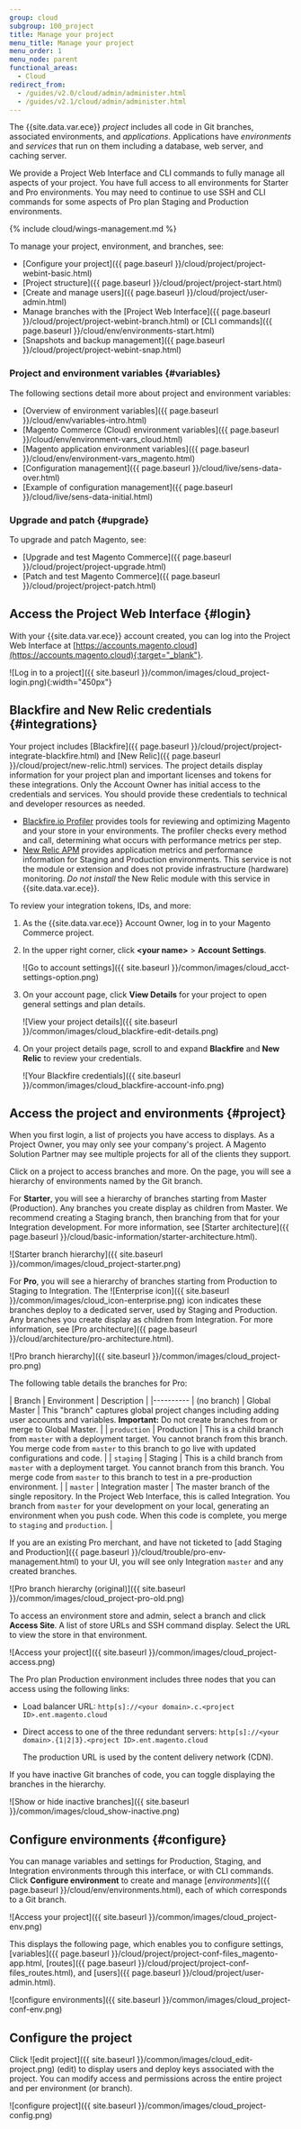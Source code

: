 ```yaml
---
group: cloud
subgroup: 100_project
title: Manage your project
menu_title: Manage your project
menu_order: 1
menu_node: parent
functional_areas:
  - Cloud
redirect_from:
  - /guides/v2.0/cloud/admin/administer.html
  - /guides/v2.1/cloud/admin/administer.html
---
```


The {{site.data.var.ece}} *project* includes all code in Git branches, associated environments, and *applications*. Applications have *environments* and *services* that run on them including a database, web server, and caching server.

We provide a Project Web Interface and CLI commands to fully manage all aspects of your project. You have full access to all environments for Starter and Pro environments. You may need to continue to use SSH and CLI commands for some aspects of Pro plan Staging and Production environments.

{% include cloud/wings-management.md %}

To manage your project, environment, and branches, see:

* [Configure your project]({{ page.baseurl }}/cloud/project/project-webint-basic.html)
* [Project structure]({{ page.baseurl }}/cloud/project/project-start.html)
* [Create and manage users]({{ page.baseurl }}/cloud/project/user-admin.html)
*	Manage branches with the [Project Web Interface]({{ page.baseurl }}/cloud/project/project-webint-branch.html) or [CLI commands]({{ page.baseurl }}/cloud/env/environments-start.html)
*	[Snapshots and backup management]({{ page.baseurl }}/cloud/project/project-webint-snap.html)

### Project and environment variables {#variables}

The following sections detail more about project and environment variables:

*	[Overview of environment variables]({{ page.baseurl }}/cloud/env/variables-intro.html)
*	[Magento Commerce (Cloud) environment variables]({{ page.baseurl }}/cloud/env/environment-vars_cloud.html)
*	[Magento application environment variables]({{ page.baseurl }}/cloud/env/environment-vars_magento.html)
*	[Configuration management]({{ page.baseurl }}/cloud/live/sens-data-over.html)
*	[Example of configuration management]({{ page.baseurl }}/cloud/live/sens-data-initial.html)

### Upgrade and patch {#upgrade}

To upgrade and patch Magento, see:

*	[Upgrade and test Magento Commerce]({{ page.baseurl }}/cloud/project/project-upgrade.html)
*	[Patch and test Magento Commerce]({{ page.baseurl }}/cloud/project/project-patch.html)

## Access the Project Web Interface {#login}

With your {{site.data.var.ece}} account created, you can log into the Project Web Interface at [https://accounts.magento.cloud](https://accounts.magento.cloud){:target="_blank"}.

![Log in to a project]({{ site.baseurl }}/common/images/cloud_project-login.png){:width="450px"}

## Blackfire and New Relic credentials {#integrations}

Your project includes [Blackfire]({{ page.baseurl }}/cloud/project/project-integrate-blackfire.html) and [New Relic]({{ page.baseurl }}/cloud/project/new-relic.html) services. The project details display information for your project plan and important licenses and tokens for these integrations. Only the Account Owner has initial access to the credentials and services. You should provide these credentials to technical and developer resources as needed.

* [Blackfire.io Profiler](https://blackfire.io/magento) provides tools for reviewing and optimizing Magento and your store in your environments. The profiler checks every method and call, determining what occurs with performance metrics per step.
* [New Relic APM](https://newrelic.com) provides application metrics and performance information for Staging and Production environments.  This service is not the module or extension and does not provide infrastructure (hardware) monitoring. _Do not install_ the New Relic module with this service in {{site.data.var.ece}}.

To review your integration tokens, IDs, and more:

1. As the {{site.data.var.ece}} Account Owner, log in to your Magento Commerce project.
2. In the upper right corner, click **&lt;your name>** > **Account Settings**.

	![Go to account settings]({{ site.baseurl }}/common/images/cloud_acct-settings-option.png)
3. On your account page, click **View Details** for your project to open general settings and plan details.

	![View your project details]({{ site.baseurl }}/common/images/cloud_blackfire-edit-details.png)
4. On your project details page, scroll to and expand **Blackfire** and **New Relic** to review your credentials.

	![Your Blackfire credentials]({{ site.baseurl }}/common/images/cloud_blackfire-account-info.png)

## Access the project and environments {#project}

When you first login, a list of projects you have access to displays. As a Project Owner, you may only see your company's project. A Magento Solution Partner may see multiple projects for all of the clients they support.

Click on a project to access branches and more. On the page, you will see a hierarchy of environments named by the Git branch.

For **Starter**, you will see a hierarchy of branches starting from Master (Production). Any branches you create display as children from Master. We recommend creating a Staging branch, then branching from that for your Integration development. For more information, see [Starter architecture]({{ page.baseurl }}/cloud/basic-information/starter-architecture.html).

![Starter branch hierarchy]({{ site.baseurl }}/common/images/cloud_project-starter.png)

For **Pro**, you will see a hierarchy of branches starting from Production to Staging to Integration. The ![Enterprise icon]({{ site.baseurl }}/common/images/cloud_icon-enterprise.png) icon indicates these branches deploy to a dedicated server, used by Staging and Production. Any branches you create display as children from Integration. For more information, see [Pro architecture]({{ page.baseurl }}/cloud/architecture/pro-architecture.html).

![Pro branch hierarchy]({{ site.baseurl }}/common/images/cloud_project-pro.png)

The following table details the branches for Pro:

| Branch | Environment | Description |
|----------
| (no branch) | Global Master | This \"branch\" captures global project changes including adding user accounts and variables. **Important:** Do not create branches from or merge to Global Master. |
| `production` | Production | This is a child branch from `master` with a deployment target. You cannot branch from this branch. You merge code from `master` to this branch to go live with updated configurations and code. |
| `staging` | Staging | This is a child branch from `master` with a deployment target. You cannot branch from this branch. You merge code from `master` to this branch to test in a pre-production environment. |
| `master` | Integration master | The master branch of the single repository. In the Project Web Interface, this is called Integration. You branch from `master` for your development on your local, generating an environment when you push code. When this code is complete, you merge to `staging` and `production`. |

If you are an existing Pro merchant, and have not ticketed to [add Staging and Production]({{ page.baseurl }}/cloud/trouble/pro-env-management.html) to your UI, you will see only Integration `master` and any created branches.

![Pro branch hierarchy (original)]({{ site.baseurl }}/common/images/cloud_project-pro-old.png)

To access an environment store and admin, select a branch and click **Access Site**. A list of store URLs and SSH command display. Select the URL to view the store in that environment.

![Access your project]({{ site.baseurl }}/common/images/cloud_project-access.png)

The Pro plan Production environment includes three nodes that you can access using the following links:

* Load balancer URL: `http[s]://<your domain>.c.<project ID>.ent.magento.cloud`
* Direct access to one of the three redundant servers: `http[s]://<your domain>.{1|2|3}.<project ID>.ent.magento.cloud`

  The production URL is used by the content delivery network (CDN).

If you have inactive Git branches of code, you can toggle displaying the branches in the hierarchy.

![Show or hide inactive branches]({{ site.baseurl }}/common/images/cloud_show-inactive.png)

## Configure environments {#configure}

You can manage variables and settings for Production, Staging, and Integration environments through this interface, or with CLI commands. Click **Configure environment** to create and manage [*environments*]({{ page.baseurl }}/cloud/env/environments.html), each of which corresponds to a Git branch.

![Access your project]({{ site.baseurl }}/common/images/cloud_project-env.png)

This displays the following page, which enables you to configure settings, [variables]({{ page.baseurl }}/cloud/project/project-conf-files_magento-app.html, [routes]({{ page.baseurl }}/cloud/project/project-conf-files_routes.html), and [users]({{ page.baseurl }}/cloud/project/user-admin.html).

![configure environments]({{ site.baseurl }}/common/images/cloud_project-conf-env.png)

## Configure the project

Click ![edit project]({{ site.baseurl }}/common/images/cloud_edit-project.png) (edit) to display users and deploy keys associated with the project. You can modify access and permissions across the entire project and per environment (or branch).

![configure project]({{ site.baseurl }}/common/images/cloud_project-config.png)
